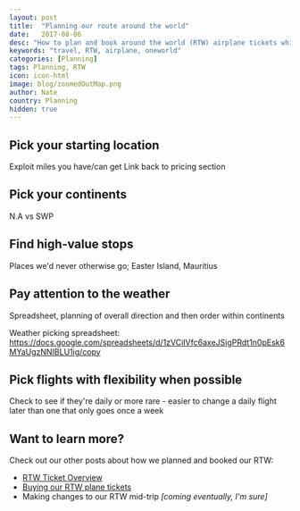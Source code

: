 ```yaml
---
layout: post
title:  "Planning our route around the world"
date:   2017-08-06
desc: "How to plan and book around the world (RTW) airplane tickets while saving thousands of dollars per person"
keywords: "travel, RTW, airplane, oneworld"
categories: [Planning]
tags: Planning, RTW
icon: icon-html
image: blog/zoomedOutMap.png
author: Nate
country: Planning
hidden: true
---
```


## Pick your starting location

Exploit miles you have/can get
Link back to pricing section

## Pick your continents

N.A vs SWP

## Find high-value stops

Places we'd never otherwise go; Easter Island, Mauritius

## Pay attention to the weather

Spreadsheet, planning of overall direction and then order within continents

Weather picking spreadsheet: https://docs.google.com/spreadsheets/d/1zVCiIVfc6axeJSigPRdt1n0pEsk6MYaUgzNNIBLU1ig/copy

## Pick flights with flexibility when possible

Check to see if they're daily or more rare - easier to change a daily flight later than one that only goes once a week

## Want to learn more? 

Check out our other posts about how we planned and booked our RTW: 

- [RTW Ticket Overview]()
- [Buying our RTW plane tickets]()
- Making changes to our RTW mid-trip _[coming eventually, I'm sure]_
